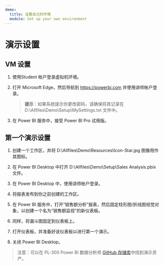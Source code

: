 ```yaml
---
demo:
  title: 设置自己的环境
  module: Set up your own environment
---
```



# 演示设置

## VM 设置

1. 使用Student 帐户登录虚拟机环境。

1. 打开 Microsoft Edge，然后导航到 <https://powerbi.com> 并使用讲师帐户登录。
    > **提示**：如果系统提示你更改密码，请确保将其记录在 D:\Allfiles\Demo\Setup\MySettings.txt 文件中。

1. 在 Power BI 服务中，接受 Power BI Pro 试用版。

## 第一个演示设置

1. 创建一个工作区，并将 D:\Allfiles\Demo\Resources\Icon-Star.jpg 图像用作其图标。

1. 在 Power BI Desktop 中打开 D:\Allfiles\Demo\Setup\Sales Analysis.pbix 文件。

1. 在 Power BI Desktop 中，使用讲师帐户登录。

1. 将报表发布到你之前创建的工作区。

1. 在 Power BI 服务中，打开“销售额分析”报表，然后固定柱形图/折线图视觉对象，以创建一个名为“销售额监视”的新仪表板。

1. 同样，将漏斗图固定到仪表板上。

1. 打开仪表板，并准备好该仪表板以进行第一个演示。

1. 关闭 Power BI Desktop。

> 注意：可以在 PL-300 Power BI 数据分析师 [GitHub 存储库](https://github.com/MicrosoftLearning/PL-300-Microsoft-Power-BI-Data-Analyst/tree/Main/Allfiles/Demo)中找到演示资产。

